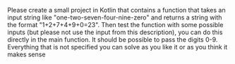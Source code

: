Please create a small project in Kotlin that contains a function that takes an input string like "one-two-seven-four-nine-zero" 
and returns a string with the format "1+2+7+4+9+0=23".
Then test the function with some possible inputs (but please not use the input from this description), 
you can do this directly in the main function. It should be possible to pass the digits 0-9. 
Everything that is not specified you can solve as you like it or as you think it makes sense
